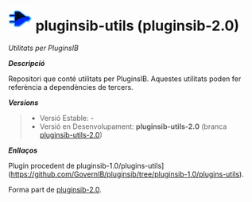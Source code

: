 # ![Logo](https://github.com/GovernIB/maven/raw/binaris/pluginsib/projectinfo_Attachments/icon.jpg) pluginsib-utils  (pluginsib-2.0)
*Utilitats per PluginsIB*

***Descripció***

Repositori que conté utilitats per PluginsIB. Aquestes utilitats poden fer referència a dependències de tercers.

***Versions***
> - Versió Estable: -
> - Versió en Desenvolupament: __pluginsib-utils-2.0__ (branca [pluginsib-utils-2.0](https://github.com/GovernIB/pluginsib-utils/tree/pluginsib-utils-2.0))

***Enllaços***

Plugin procedent de pluginsib-1.0/plugins-utils](https://github.com/GovernIB/pluginsib/tree/pluginsib-1.0/plugins-utils).  

Forma part de [pluginsib-2.0](https://github.com/GovernIB/pluginsib/tree/pluginsib-2.0).


